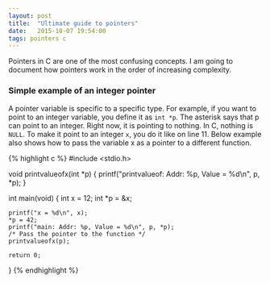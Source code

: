 ```yaml
---
layout: post
title:  "Ultimate guide to pointers"
date:   2015-10-07 19:54:00
tags: pointers c
---
```


Pointers in C are one of the most confusing concepts. I am going to document
how pointers work in the order of increasing complexity.

### Simple example of an integer pointer

A pointer variable is specific to a specific type. For example, if you want
to point to an integer variable, you define it as `int *p`. The asterisk says
that p can point to an integer. Right now, it is pointing to nothing. In C, nothing
is `NULL`. To make it point to an integer `x`, you do it like on line 11. Below 
example also shows how to pass the variable x as a pointer to a different function. 

{% highlight c %}
#include <stdio.h>

void printvalueofx(int *p)
{
	printf("printvalueof: Addr: %p,  Value = %d\n", p, *p);
}

int main(void)
{
	int x = 12;
	int *p = &x;

	printf("x = %d\n", x);
	*p = 42;
	printf("main: Addr: %p, Value = %d\n", p, *p);
	/* Pass the pointer to the function */
	printvalueofx(p);

	return 0;
}
{% endhighlight %}


